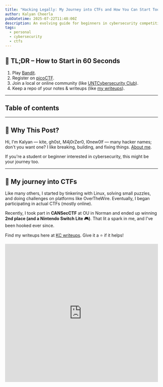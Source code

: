 ```yaml
---
title: "Hacking Legally: My Journey into CTFs and How You Can Start Too"
author: Kalyan Cheerla
pubDatetime: 2025-07-22T11:48:00Z
description: An evolving guide for beginners in cybersecurity competitions – based on my experience, including links, platforms, and a roadmap to start your CTF journey.
tags:
  - personal
  - cybersecurity
  - ctfs
---
```


## 🚀 TL;DR – How to Start in 60 Seconds
1. Play [Bandit](https://overthewire.org/wargames/bandit/).
2. Register on [picoCTF](https://picoctf.org).
3. Join a local or online community (like [UNTCybersecurity Club](https://unt.campuslabs.com/engage/organization/cyber-security-club)).
4. Keep a repo of your notes & writeups (like [my writeups](https://github.com/kalyancheerla/writeups/)).

---

## Table of contents

---

## 🧠 Why This Post?
Hi, I'm Kalyan — kite, gh0st, M4j0rZer0, l0new0lf — many hacker names; don't you want one? I like breaking, building, and fixing things. [About me](/about).

If you're a student or beginner interested in cybersecurity, this might be your journey too.

---

## 🎯 My journey into CTFs

Like many others, I started by tinkering with Linux, solving small puzzles, and doing challenges on platforms like OverTheWire. Eventually, I began participating in actual CTFs (mostly online).

Recently, I took part in **CANSecCTF** at OU in Norman and ended up winning **2nd place (and a Nintendo Switch Lite 🎮)**. That lit a spark in me, and I've been hooked ever since.

Find my writeups here at [KC writeups](https://github.com/kalyancheerla/writeups). Give it a ⭐ if it helps!

<iframe
  src="https://www.linkedin.com/embed/feed/update/urn:li:share:7258223083264581633?collapsed=1"
  style="width: 100%; aspect-ratio: 1 / 0.9; margin: auto; display: block; overflow: hidden;"
  frameborder="0"
  allowfullscreen
  title="LinkedIn post by UNT Department of CSE"
  scrolling="auto"
/>

HIDDEN TEXT.

---

## 🚩 What Are CTFs?

CTFs — or Capture the Flag competitions — are like digital treasure hunts in the world of cybersecurity. Participants solve puzzles to discover hidden strings called *flags*, like `flag{welc0m3_t0_TH3_w0r1d_0f_Cybers3curity}`, then submit them for points. Think hacking, pentesting — but legally, and for fun!

> Want the formal scoop? Check out [Wikipedia](https://en.wikipedia.org/wiki/Capture_the_flag_(cybersecurity)).

There are different flavors of CTFs:
- **Jeopardy-style:** Solve bite-sized puzzles in categories like crypto, web, reverse engineering, and more.
- **Attack-Defense:** Defend your machine while attacking others — fast-paced and team-based.
- **Real-World style:** Simulate real penetration tests or bug bounty scenarios.

Common challenge categories: [Web exploitation](https://ctf101.org/web-exploitation/overview/), [Binary exploitation](https://ctf101.org/binary-exploitation/overview/), [Cryptography](https://ctf101.org/cryptography/overview/), [Reverse Engineering](https://ctf101.org/reverse-engineering/overview/), [Forensics](https://ctf101.org/forensics/overview/), [OSINT](https://en.wikipedia.org/wiki/Open-source_intelligence), [Steganography](https://en.wikipedia.org/wiki/Steganography), etc.

> 🐞 CTFs vs Bug Bounties: CTFs are great for learning in a controlled environment. Bug bounties are real-world — higher stakes, but higher rewards. Start with CTFs to build confidence.

---

## 🧪 Try a Mini Challenge!

Ready for your first *real* flag? Let's see if you can crack this tiny puzzle:

```txt
Wm14aFozdDVNSFZ5WDJGZlpuSmxRR3NoYm1kZlIyVnVhWFVrWDJKMVpDRjlDZz09Cg==
```

> 💡 Hint: Try base64, then see if it looks familiar...
<details> <summary>🔓 Click here for the flag</summary>
`flag{y0ur_a_fre@k!ng_Geniu$_bud!}`
</details>

🔍 Stuck? Scroll down to the [solution](#solution) when you're ready.

---

## 🧰 What Skills You'll Need

Start small — you don't need to be an expert to begin!

**Here are foundational skills that will help:**
* **Linux**: ssh, cli tools (sed, grep, awk), basic scripting, nano/vi
* **Programming**: Python, Bash
* **Networking**: Ports, IP, HTTP, DNS, TLS/SSL,
* **Crypto Basics**: XOR, base64, hashing, AES, RSA
* **Web Tech**: HTTP methods, RESTful, Cookies, JavaScript basics, XSS, SQL Injection
* **Tools**: `strings`, `file`, `netcat`, `nmap`, `wireshark`, `Burpsuite`, `Ghidra`, `pwntools` etc.


---

## 🧭 A Beginner's Roadmap

1. Play **Bandit** on [OverTheWire](https://overthewire.org/wargames/bandit/)
2. Register and solve a few problems on [picoCTF](https://picoctf.org)
3. Join [UNTCybersecurity Club](https://unt.campuslabs.com/engage/organization/cyber-security-club) or band together
4. Keep your writeups in a repo (like [mine](https://github.com/kalyancheerla/writeups))
5. Follow upcoming competitions on [CTFTime.org](https://ctftime.org)
6. Ask questions, read others' writeups, and participate!

---

## 💻 Practice, practice, practice.

| Platform        | Description                              | Link                                                |
| --------------- | ---------------------------------------- | --------------------------------------------------- |
| **picoCTF**     | Beginner-friendly with story-based CTFs  | [picoctf.org](https://picoctf.org)                  |
| **OverTheWire** | Linux war games via SSH                  | [overthewire.org](https://overthewire.org/wargames) |
| **247CTF**      | Competitive Jeopardy-style CTFs          | [247ctf.com](https://247ctf.com)                    |
| **TryHackMe**   | Guided labs for real-world skills        | [tryhackme.com](https://tryhackme.com)              |
| **HackTheBox**  | VM-based hacking playground              | [hackthebox.com](https://www.hackthebox.com)        |
| **VulnHub**     | Downloadable VMs for hacking             | [vulnhub.com](https://www.vulnhub.com)              |

---

## 👋 Adios

This blog's a work-in-progress — like all of us. I'm no guru, just curious (you should be too). Pick a challenge, break stuff, learn something.

Stuck? Need ideas? Ping me at [LinkedIn](https://linkedin.com/in/kalyancheerla) or [GitHub](https://github.com/kalyancheerla).

Happy hacking 🥷 — Bon voyage, KC.

---

## 🔗 Resources

* [OverTheWire](https://overthewire.org/wargames)
* [picoCTF](https://picoctf.org), [247CTF](https://247ctf.com), [CTFTime](https://ctftime.org)
* [HackTheBox](https://www.hackthebox.com), [TryHackMe](https://tryhackme.com), [VulnHub](https://www.vulnhub.com/)
* bugbounty: [Bugcrowd](https://bugcrowd.com)
* others: [PayloadAllTheThings](https://github.com/swisskyrepo/PayloadsAllTheThings)
* mine: [writeups](https://github.com/kalyancheerla/writeups)

---

## 🔓 Solution

* If you observe, string ends with `==`, a common sign of base64 encoding. Let's try decoding it.
```sh
🔥 echo "Wm14aFozdDVNSFZ5WDJGZlpuSmxRR3NoYm1kZlIyVnVhWFVrWDJKMVpDRjlDZz09Cg==" | base64 -d
ZmxhZ3t5MHVyX2FfZnJlQGshbmdfR2VuaXUkX2J1ZCF9Cg==
```
* Still looks base64-ish? Let's decode it again:
```sh
🔥 echo "Wm14aFozdDVNSFZ5WDJGZlpuSmxRR3NoYm1kZlIyVnVhWFVrWDJKMVpDRjlDZz09Cg==" | base64 -d | base64 -d
flag{y0ur_a_fre@k!ng_Geniu$_bud!}
```
* Boom! 🧨 You've got the flag.
